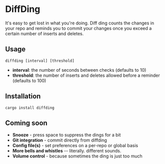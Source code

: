 # DiffDing

It's easy to get lost in what you're doing. Diff ding counts the changes in your repo and
reminds you to commit your changes once you exceed a certain number of inserts and deletes.

## Usage

`diffding [interval] [threshold]`

* **interval**: the number of seconds between checks (defaults to 10)
* **threshold**: the number of inserts and deletes allowed before a reminder (defaults to 100)

## Installation

`cargo install diffding`

## Coming soon

* **Snooze** - press space to suppress the dings for a bit
* **Git integration** - commit directly from diffding
* **Config file(s)** - set preferences on a per-repo or global basis
* **More bells and whistles** -- literally. different sounds.
* **Volume control** - because sometimes the ding is just too much